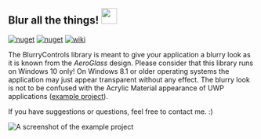 ## Blur all the things! <img src="https://i.imgur.com/zbZR9o9.png" height="32">

[![nuget](https://img.shields.io/nuget/v/BlurryControls.svg?style=flat-square&colorB=1E90FF)](https://www.nuget.org/packages/BlurryControls)
[![nuget](https://img.shields.io/nuget/dt/BlurryControls.svg?style=flat-square&colorB=A8A8A8)](https://www.nuget.org/packages/BlurryControls)
[![wiki](https://img.shields.io/badge/example-wiki-default.svg?style=flat-square&colorB=FFAA00 )](https://github.com/ConfusedHorse/BlurryControls/wiki)

The BlurryControls library is meant to give your application a blurry look as it is known from the _AeroGlass_ design.
Please consider that this library runs on Windows 10 only! On Windows 8.1 or older operating systems the application may just appear transparent without any effect. The blurry look is not to be confused with the Acrylic Material appearance of UWP applications ([example project](https://github.com/ConfusedHorse/AcrylicControls)).

If you have suggestions or questions, feel free to contact me. :)

![A screenshot of the example project](https://i.imgur.com/QksmG7Q.png)
